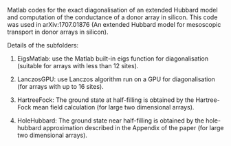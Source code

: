 Matlab codes for the exact diagonalisation of an extended Hubbard model and computation of the conductance of a donor array in silicon. This code was used in arXiv:1707.01876 (An extended Hubbard model for mesoscopic transport in donor arrays in silicon).

Details of the subfolders:

1. EigsMatlab: use the Matlab built-in eigs function for diagonalisation (suitable for arrays with less than 12 sites).

2. LanczosGPU: use Lanczos algorithm run on a GPU for diagonalisation (for arrays with up to 16 sites).

3. HartreeFock: The ground state at half-filling is obtained by the Hartree-Fock mean field calculation (for large two dimensional arrays).

4. HoleHubbard: The ground state near half-filling is obtained by the hole-hubbard approximation described in the Appendix of the paper (for large two dimensional arrays).
